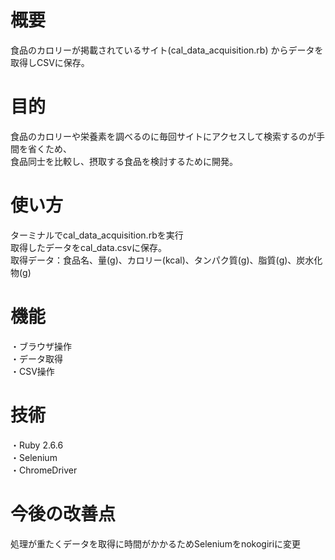 # 概要
 食品のカロリーが掲載されているサイト(cal_data_acquisition.rb) からデータを取得しCSVに保存。
 

# 目的
 食品のカロリーや栄養素を調べるのに毎回サイトにアクセスして検索するのが手間を省くため、  
 食品同士を比較し、摂取する食品を検討するために開発。
 
 
# 使い方
  ターミナルでcal_data_acquisition.rbを実行  
  取得したデータをcal_data.csvに保存。  
  取得データ：食品名、量(g)、カロリー(kcal)、タンパク質(g)、脂質(g)、炭水化物(g)
 
# 機能
 ・ブラウザ操作  
 ・データ取得  
 ・CSV操作
 
# 技術
 ・Ruby 2.6.6  
 ・Selenium  
 ・ChromeDriver  

# 今後の改善点
 処理が重たくデータを取得に時間がかかるためSeleniumをnokogiriに変更
